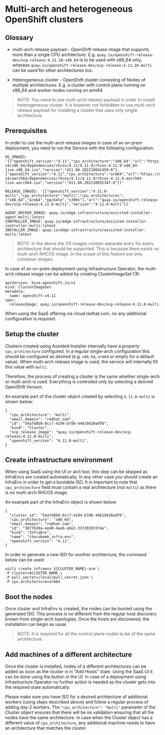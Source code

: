 # Multi-arch and heterogeneous OpenShift clusters

## Glossary

* multi-arch release payload - OpenShift release image that supports more than a single CPU architecture. E.g. `quay.io/openshift-release-dev/ocp-release:4.11.10-x86_64` is to be used with x86_64 only, whereas `quay.io/openshift-release-dev/ocp-release:4.11.10-multi` can be used for other architectures too.

* Heterogeneous cluster - OpenShift cluster consisting of Nodes of multiple architectures. E.g. a cluster with control plane running on x86_64 and worker nodes running on arm64.

> NOTE: You need to use multi-arch release payload in order to install heterogeneous cluster. It is however not forbidden to use multi-arch release payload for installing a cluster that uses only single architecture.

## Prerequisites

In order to use the multi-arch release images in case of an on-prem deployment, you need to run the Service with the following configuration:

```
OS_IMAGES: '[{"openshift_version":"4.11","cpu_architecture":"x86_64","url":"https://mirror.openshift.com/pub/openshift-v4/x86_64/dependencies/rhcos/4.11/4.11.9/rhcos-4.11.9-x86_64-live.x86_64.iso","version":"411.86.202210041459-0"},{"openshift_version":"4.11","cpu_architecture":"arm64","url":"https://mirror.openshift.com/pub/openshift-v4/aarch64/dependencies/rhcos/4.11/4.11.9/rhcos-4.11.9-aarch64-live.aarch64.iso","version":"411.86.202210032347-0"}]'

RELEASE_IMAGES: '[{"openshift_version":"4.11.0-multi","cpu_architecture":"multi","cpu_architectures":["x86_64","arm64","ppc64le","s390x"],"url":"quay.io/openshift-release-dev/ocp-release:4.11.0-multi","version":"4.11.0-multi"}]'

AGENT_DOCKER_IMAGE: quay.io/edge-infrastructure/assisted-installer-agent-multi:latest
CONTROLLER_IMAGE: quay.io/edge-infrastructure/assisted-installer-controller-multi:latest
INSTALLER_IMAGE: quay.io/edge-infrastructure/assisted-installer-multi:latest
```

> NOTE: In the above the OS images contain separate entry for every architecture that should be supported. This is because there exists no multi-arch RHCOS image. In the scope of this feature are only container images.

In case of an on-prem deployment using Infrastructure Operator, the multi-arch release image can be added by creating ClusterImageSet CR:

```
apiVersion: hive.openshift.io/v1
kind: ClusterImageSet
metadata:
  name: openshift-v4.11
spec:
  releaseImage: quay.io/openshift-release-dev/ocp-release:4.11.0-multi
```

When using the SaaS offering via cloud.redhat.com, no any additional configuration is required.

## Setup the cluster

Clusters created using Assisted Installer internally have a property `cpu_architecture` configured. In a regular single-arch configuration this should be configured as desired (e.g. `x86_64`, `arm64` or empty for a default value). When multi-arch release image is used, the service will internally fill this value with `multi`.

Therefore, the process of creating a cluster is the same whether single-arch or multi-arch is used. Everything is controlled only by selecting a desired OpenShift Version.

An example part of the cluster object created by selecting `4.11.0-multi` is shown below:

```
{
  "cpu_architecture": "multi",
  "email_domain": "redhat.com",
  "id": "54afd8b9-8cc7-4194-b7d0-44619420adf6",
  "kind": "Cluster",
  "ocp_release_image": "quay.io/openshift-release-dev/ocp-release:4.11.0-multi",
  "openshift_version": "4.11.0-multi",
}
```

## Create infrastructure environment

When using SaaS using the UI or aicli tool, this step can be skipped as InfraEnvs are created automatically. In any other case you should create an InfraEnv in order to get a bootable ISO. It is important to note that `cpu_architecture` field must contain a real architecture (not `multi`) as there is no multi-arch RHCOS image.

An example part of the InfraEnv object is shown below:

```
{
  "cluster_id": "54afd8b9-8cc7-4194-b7d0-44619420adf6",
  "cpu_architecture": "x86_64",
  "email_domain": "redhat.com",
  "id": "3877636a-eed0-4aeb-a9e2-33720393374a",
  "kind": "InfraEnv",
  "name": "chocobomb_infra-env",
  "openshift_version": "4.11",
}
```

In order to generate a new ISO for another architecture, the command below can be used:

```
aicli create infraenv ${CLUSTER_NAME}-arm \
-P cluster=$CLUSTER_NAME \
-P pull_secret=/local/pull_secret.json \
-P cpu_architecture=arm64
```

## Boot the nodes

Once cluster and InfraEnv is created, the nodes can be booted using the generated ISO. This process is no different from the regular host discovery known from single-arch topologies. Once the hosts are discovered, the installation can begin as usual.

> NOTE: It is required for all the control plane nodes to be of the same architecture.

## Add machines of a different architecture

Once the cluster is installed, nodes of a different architectures can be added as soon as the cluster is in "Add Hosts" state. Using the SaaS UI it can be done using the button in the UI. In case of a deployment using Infrastructure Operator no further action is needed as the cluster gets into the required state automatically.

Please make sure you have ISO for a desired architecture of additional workers (using steps described above) and follow a regular process of adding day-2 workers. The `"cpu_architecture": "multi"` parameter of the Cluster object ensures that there will be no validation ensuring that all the nodes have the same architecture. In case when the Cluster object has a different value of `cpu_architecture`, any additional machine needs to have an architecture that matches the cluster.
